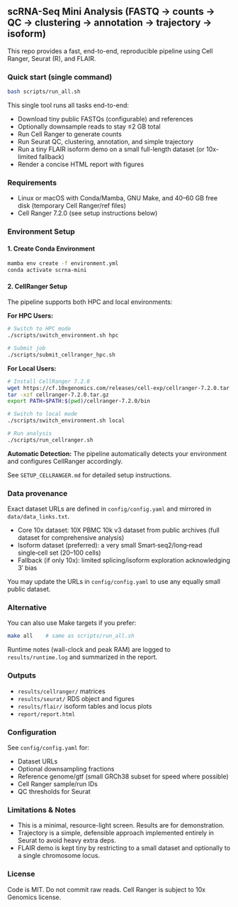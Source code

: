 ## scRNA-Seq Mini Analysis (FASTQ → counts → QC → clustering → annotation → trajectory → isoform)

This repo provides a fast, end-to-end, reproducible pipeline using Cell Ranger, Seurat (R), and FLAIR.

### Quick start (single command)

```bash
bash scripts/run_all.sh
```

This single tool runs all tasks end-to-end:
- Download tiny public FASTQs (configurable) and references
- Optionally downsample reads to stay ≤2 GB total
- Run Cell Ranger to generate counts
- Run Seurat QC, clustering, annotation, and simple trajectory
- Run a tiny FLAIR isoform demo on a small full-length dataset (or 10x-limited fallback)
- Render a concise HTML report with figures

### Requirements

- Linux or macOS with Conda/Mamba, GNU Make, and 40–60 GB free disk (temporary Cell Ranger/ref files)
- Cell Ranger 7.2.0 (see setup instructions below)

### Environment Setup

#### 1. Create Conda Environment

```bash
mamba env create -f environment.yml
conda activate scrna-mini
```

#### 2. CellRanger Setup

The pipeline supports both HPC and local environments:

**For HPC Users:**
```bash
# Switch to HPC mode
./scripts/switch_environment.sh hpc

# Submit job
./scripts/submit_cellranger_hpc.sh
```

**For Local Users:**
```bash
# Install CellRanger 7.2.0
wget https://cf.10xgenomics.com/releases/cell-exp/cellranger-7.2.0.tar.gz
tar -xzf cellranger-7.2.0.tar.gz
export PATH=$PATH:$(pwd)/cellranger-7.2.0/bin

# Switch to local mode
./scripts/switch_environment.sh local

# Run analysis
./scripts/run_cellranger.sh
```

**Automatic Detection:**
The pipeline automatically detects your environment and configures CellRanger accordingly.

See `SETUP_CELLRANGER.md` for detailed setup instructions.

### Data provenance

Exact dataset URLs are defined in `config/config.yaml` and mirrored in `data/data_links.txt`.

- Core 10x dataset: 10X PBMC 10k v3 dataset from public archives (full dataset for comprehensive analysis)
- Isoform dataset (preferred): a very small Smart‑seq2/long‑read single‑cell set (20–100 cells)
- Fallback (if only 10x): limited splicing/isoform exploration acknowledging 3′ bias

You may update the URLs in `config/config.yaml` to use any equally small public dataset.

### Alternative

You can also use Make targets if you prefer:

```bash
make all    # same as scripts/run_all.sh
```

Runtime notes (wall-clock and peak RAM) are logged to `results/runtime.log` and summarized in the report.

### Outputs

- `results/cellranger/` matrices
- `results/seurat/` RDS object and figures
- `results/flair/` isoform tables and locus plots
- `report/report.html`

### Configuration

See `config/config.yaml` for:
- Dataset URLs
- Optional downsampling fractions
- Reference genome/gtf (small GRCh38 subset for speed where possible)
- Cell Ranger sample/run IDs
- QC thresholds for Seurat

### Limitations & Notes

- This is a minimal, resource-light screen. Results are for demonstration.
- Trajectory is a simple, defensible approach implemented entirely in Seurat to avoid heavy extra deps.
- FLAIR demo is kept tiny by restricting to a small dataset and optionally to a single chromosome locus.

### License

Code is MIT. Do not commit raw reads. Cell Ranger is subject to 10x Genomics license.


